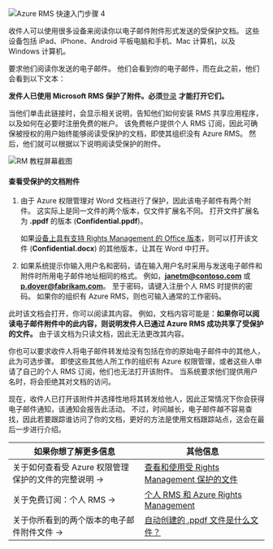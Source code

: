 ![Azure RMS 快速入门步骤 4](../media/AzRMS_QuickStartSteps4.PNG)

收件人可以使用很多设备来阅读你以电子邮件附件形式发送的受保护文档。 这些设备包括 iPad、iPhone、Android 平板电脑和手机、Mac 计算机，以及 Windows 计算机。

要求他们阅读你发送的电子邮件。 他们会看到你的电子邮件，而在此之前，他们会看到以下文本：

**发件人已使用 Microsoft RMS 保护了附件。必须**[登录](http://aka.ms/rms)
      **才能打开它们。**

当他们单击此链接时，会显示相关说明，告知他们如何安装 RMS 共享应用程序，以及如何在必要时注册免费的帐户。 该免费帐户提供个人 RMS 订阅，因此可确保被授权的用户始终能够阅读受保护的文档，即使其组织没有 Azure RMS。 然后，他们就可以根据以下说明阅读受保护的附件。

![RM 教程屏幕截图](../media/AzRMS_Tutorial_4_Screenshots.png)

#### <a name="to-view-the-protected-document-attachment"></a>查看受保护的文档附件

1.  由于 Azure 权限管理对 Word 文档进行了保护，因此该电子邮件有两个附件。 这实际上是同一文件的两个版本，仅文件扩展名不同。 打开文件扩展名为 **.ppdf** 的版本 (**Confidential.ppdf**)。

    如果[设备上具有支持 Rights Management 的 Office 版本](https://technet.microsoft.com/library/dn655136.aspx)，则可以打开该文件 (**Confidential.docx**) 的其他版本，让其在 Word 中打开。

2.  如果系统提示你输入用户名和密码，请在输入用户名时采用与发送电子邮件和附件时所用电子邮件地址相同的格式。 例如，**janetm@contoso.com** 或 **p.dover@fabrikam.com**。 至于密码，请键入注册个人 RMS 时提供的密码。 如果你的组织有 Azure RMS，则也可输入通常的工作密码。

此时该文档会打开，你可以阅读其内容。 例如，文档内容可能是：**如果你可以阅读电子邮件附件中的此内容，则说明发件人已通过 Azure RMS 成功共享了受保护的文件。** 由于该文档为只读文档，因此无法更改其内容。

你也可以要求收件人将电子邮件转发给没有包括在你的原始电子邮件中的其他人，此为可选步骤。 即使这些其他人所工作的组织有 Azure 权限管理，或者这些人申请了自己的个人 RMS 订阅，他们也无法打开该附件。 当系统要求他们提供用户名时，将会拒绝其对文档的访问。

现在，收件人已打开该附件并选择性地将其转发给他人，因此正常情况下你会获得电子邮件通知，该通知会报告此活动。 不过，时间越长，电子邮件越不容易查找，因此若要跟踪谁访问了你的文档，更好的方法是使用文档跟踪站点，这会在最后一步进行介绍。

|如果你想了解更多信息|其他信息|
|--------------------------------|--------------------------|
|关于如何查看受 Azure 权限管理保护的文件的完整说明   →|[查看和使用受 Rights Management 保护的文件](../rms-client/sharing-app-view-use-files.md)|
|关于免费订阅：个人 RMS   →|[个人 RMS 和 Azure Rights Management](../understand-explore/rms-for-individuals.md)|
|关于你所看到的两个版本的电子邮件附件文件   →|[自动创建的 .ppdf 文件是什么文件？](../rms-client/sharing-app-dialog-box.md)|



<!--HONumber=Jan17_HO1-->


